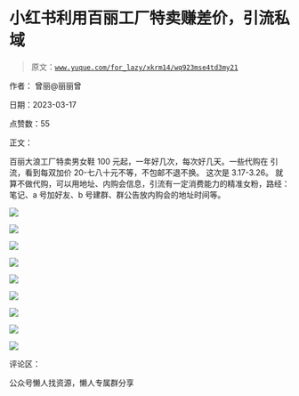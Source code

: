 # 小红书利用百丽工厂特卖赚差价，引流私域

> 原文：[`www.yuque.com/for_lazy/xkrm14/wq923mse4td3my21`](https://www.yuque.com/for_lazy/xkrm14/wq923mse4td3my21)



作者： 曾丽@丽丽曾



日期：2023-03-17



点赞数：55



正文：



百丽大浪工厂特卖男女鞋 100 元起，一年好几次，每次好几天。一些代购在 引流，看到每双加价 20-七八十元不等，不包邮不退不换。 这次是 3.17-3.26。 就算不做代购，可以用地址、内购会信息，引流有一定消费能力的精准女粉，路经：笔记、a 号加好友、b 号建群、群公告放内购会的地址时间等。



![](img/be95d30eb900da9298af712560affe58.png)  

![](img/efd4ea13ec94da7843a5b080c46d4d5d.png)



![](img/f38c54f3b1fbfcc1f09d058204cf822f.png)  

![](img/988a3d60a8650b79b5e81e76f825b5a0.png)  

![](img/5c937725d740a68ac60e04ec38ae42b1.png)



![](img/34f420a7fdaedf46cc031f44c1ed6072.png)  

![](img/26891202fdf22695de4019e643f060b7.png)  

![](img/aa79a2b57287e28bf6115cbac7a3a356.png)



![](img/4aac1e0729daae4f088a475bd70d4f07.png)



评论区：



公众号懒人找资源，懒人专属群分享

</ne-p></ne-p></ne-p></ne-p></ne-p>